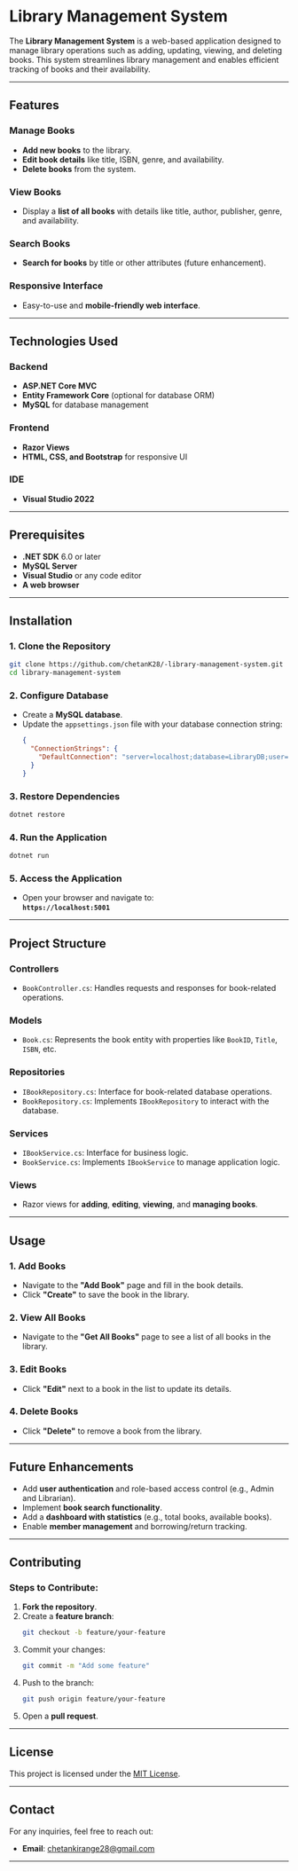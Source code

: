 
# **Library Management System**

The **Library Management System** is a web-based application designed to manage library operations such as adding, updating, viewing, and deleting books. This system streamlines library management and enables efficient tracking of books and their availability.

---

## **Features**

### **Manage Books**
- **Add new books** to the library.
- **Edit book details** like title, ISBN, genre, and availability.
- **Delete books** from the system.

### **View Books**
- Display a **list of all books** with details like title, author, publisher, genre, and availability.

### **Search Books**
- **Search for books** by title or other attributes (future enhancement).

### **Responsive Interface**
- Easy-to-use and **mobile-friendly web interface**.

---

## **Technologies Used**

### **Backend**
- **ASP.NET Core MVC**
- **Entity Framework Core** (optional for database ORM)
- **MySQL** for database management

### **Frontend**
- **Razor Views**
- **HTML, CSS, and Bootstrap** for responsive UI

### **IDE**
- **Visual Studio 2022**

---

## **Prerequisites**
- **.NET SDK** 6.0 or later
- **MySQL Server**
- **Visual Studio** or any code editor
- **A web browser**

---

## **Installation**

### 1. **Clone the Repository**
```bash
git clone https://github.com/chetanK28/-library-management-system.git
cd library-management-system
```

### 2. **Configure Database**
- Create a **MySQL database**.
- Update the `appsettings.json` file with your database connection string:
  ```json
  {
    "ConnectionStrings": {
      "DefaultConnection": "server=localhost;database=LibraryDB;user=root;password=your_password;"
    }
  }
  ```

### 3. **Restore Dependencies**
```bash
dotnet restore
```

### 4. **Run the Application**
```bash
dotnet run
```

### 5. **Access the Application**
- Open your browser and navigate to:  
  **`https://localhost:5001`**

---

## **Project Structure**

### **Controllers**
- `BookController.cs`: Handles requests and responses for book-related operations.

### **Models**
- `Book.cs`: Represents the book entity with properties like `BookID`, `Title`, `ISBN`, etc.

### **Repositories**
- `IBookRepository.cs`: Interface for book-related database operations.
- `BookRepository.cs`: Implements `IBookRepository` to interact with the database.

### **Services**
- `IBookService.cs`: Interface for business logic.
- `BookService.cs`: Implements `IBookService` to manage application logic.

### **Views**
- Razor views for **adding**, **editing**, **viewing**, and **managing books**.

---

## **Usage**

### 1. **Add Books**
- Navigate to the **"Add Book"** page and fill in the book details.
- Click **"Create"** to save the book in the library.

### 2. **View All Books**
- Navigate to the **"Get All Books"** page to see a list of all books in the library.

### 3. **Edit Books**
- Click **"Edit"** next to a book in the list to update its details.

### 4. **Delete Books**
- Click **"Delete"** to remove a book from the library.

---

## **Future Enhancements**
- Add **user authentication** and role-based access control (e.g., Admin and Librarian).
- Implement **book search functionality**.
- Add a **dashboard with statistics** (e.g., total books, available books).
- Enable **member management** and borrowing/return tracking.

---

## **Contributing**

### Steps to Contribute:
1. **Fork the repository**.
2. Create a **feature branch**:
   ```bash
   git checkout -b feature/your-feature
   ```
3. Commit your changes:
   ```bash
   git commit -m "Add some feature"
   ```
4. Push to the branch:
   ```bash
   git push origin feature/your-feature
   ```
5. Open a **pull request**.

---

## **License**
This project is licensed under the [MIT License](LICENSE).

---

## **Contact**

For any inquiries, feel free to reach out:
- **Email**: [chetankirange28@gmail.com](mailto:chetankirange28@gmail.com)

---
